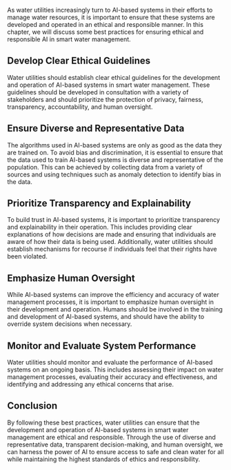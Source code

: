 
As water utilities increasingly turn to AI-based systems in their efforts to manage water resources, it is important to ensure that these systems are developed and operated in an ethical and responsible manner. In this chapter, we will discuss some best practices for ensuring ethical and responsible AI in smart water management.

Develop Clear Ethical Guidelines
--------------------------------

Water utilities should establish clear ethical guidelines for the development and operation of AI-based systems in smart water management. These guidelines should be developed in consultation with a variety of stakeholders and should prioritize the protection of privacy, fairness, transparency, accountability, and human oversight.

Ensure Diverse and Representative Data
--------------------------------------

The algorithms used in AI-based systems are only as good as the data they are trained on. To avoid bias and discrimination, it is essential to ensure that the data used to train AI-based systems is diverse and representative of the population. This can be achieved by collecting data from a variety of sources and using techniques such as anomaly detection to identify bias in the data.

Prioritize Transparency and Explainability
------------------------------------------

To build trust in AI-based systems, it is important to prioritize transparency and explainability in their operation. This includes providing clear explanations of how decisions are made and ensuring that individuals are aware of how their data is being used. Additionally, water utilities should establish mechanisms for recourse if individuals feel that their rights have been violated.

Emphasize Human Oversight
-------------------------

While AI-based systems can improve the efficiency and accuracy of water management processes, it is important to emphasize human oversight in their development and operation. Humans should be involved in the training and development of AI-based systems, and should have the ability to override system decisions when necessary.

Monitor and Evaluate System Performance
---------------------------------------

Water utilities should monitor and evaluate the performance of AI-based systems on an ongoing basis. This includes assessing their impact on water management processes, evaluating their accuracy and effectiveness, and identifying and addressing any ethical concerns that arise.

Conclusion
----------

By following these best practices, water utilities can ensure that the development and operation of AI-based systems in smart water management are ethical and responsible. Through the use of diverse and representative data, transparent decision-making, and human oversight, we can harness the power of AI to ensure access to safe and clean water for all while maintaining the highest standards of ethics and responsibility.
